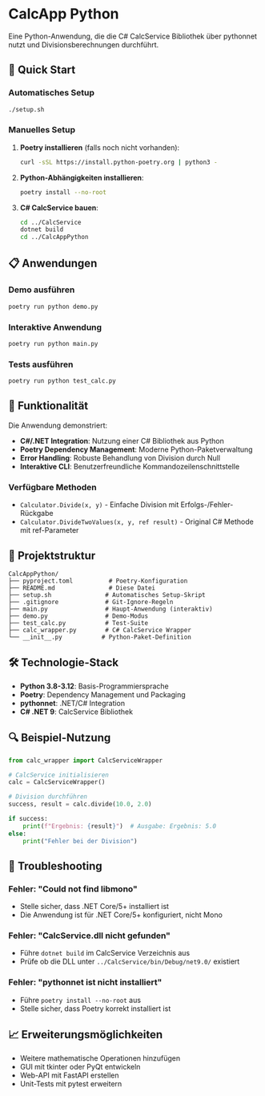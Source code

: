 # CalcApp Python

Eine Python-Anwendung, die die C# CalcService Bibliothek über pythonnet nutzt und Divisionsberechnungen durchführt.

## 🚀 Quick Start

### Automatisches Setup
```bash
./setup.sh
```

### Manuelles Setup

1. **Poetry installieren** (falls noch nicht vorhanden):
   ```bash
   curl -sSL https://install.python-poetry.org | python3 -
   ```

2. **Python-Abhängigkeiten installieren**:
   ```bash
   poetry install --no-root
   ```

3. **C# CalcService bauen**:
   ```bash
   cd ../CalcService
   dotnet build
   cd ../CalcAppPython
   ```

## 📋 Anwendungen

### Demo ausführen
```bash
poetry run python demo.py
```

### Interaktive Anwendung
```bash
poetry run python main.py
```

### Tests ausführen
```bash
poetry run python test_calc.py
```

## 🔧 Funktionalität

Die Anwendung demonstriert:

- **C#/.NET Integration**: Nutzung einer C# Bibliothek aus Python
- **Poetry Dependency Management**: Moderne Python-Paketverwaltung
- **Error Handling**: Robuste Behandlung von Division durch Null
- **Interaktive CLI**: Benutzerfreundliche Kommandozeilenschnittstelle

### Verfügbare Methoden

- `Calculator.Divide(x, y)` - Einfache Division mit Erfolgs-/Fehler-Rückgabe
- `Calculator.DivideTwoValues(x, y, ref result)` - Original C# Methode mit ref-Parameter

## 📁 Projektstruktur

```
CalcAppPython/
├── pyproject.toml          # Poetry-Konfiguration
├── README.md               # Diese Datei
├── setup.sh               # Automatisches Setup-Skript
├── .gitignore             # Git-Ignore-Regeln
├── main.py                # Haupt-Anwendung (interaktiv)
├── demo.py                # Demo-Modus
├── test_calc.py           # Test-Suite
├── calc_wrapper.py        # C# CalcService Wrapper
└── __init__.py           # Python-Paket-Definition
```

## 🛠️ Technologie-Stack

- **Python 3.8-3.12**: Basis-Programmiersprache
- **Poetry**: Dependency Management und Packaging
- **pythonnet**: .NET/C# Integration
- **C# .NET 9**: CalcService Bibliothek

## 🔍 Beispiel-Nutzung

```python
from calc_wrapper import CalcServiceWrapper

# CalcService initialisieren
calc = CalcServiceWrapper()

# Division durchführen
success, result = calc.divide(10.0, 2.0)

if success:
    print(f"Ergebnis: {result}")  # Ausgabe: Ergebnis: 5.0
else:
    print("Fehler bei der Division")
```

## 🚨 Troubleshooting

### Fehler: "Could not find libmono"
- Stelle sicher, dass .NET Core/5+ installiert ist
- Die Anwendung ist für .NET Core/5+ konfiguriert, nicht Mono

### Fehler: "CalcService.dll nicht gefunden"
- Führe `dotnet build` im CalcService Verzeichnis aus
- Prüfe ob die DLL unter `../CalcService/bin/Debug/net9.0/` existiert

### Fehler: "pythonnet ist nicht installiert"
- Führe `poetry install --no-root` aus
- Stelle sicher, dass Poetry korrekt installiert ist

## 📈 Erweiterungsmöglichkeiten

- Weitere mathematische Operationen hinzufügen
- GUI mit tkinter oder PyQt entwickeln
- Web-API mit FastAPI erstellen
- Unit-Tests mit pytest erweitern
